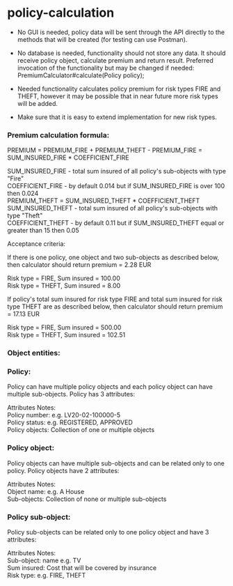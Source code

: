 # policy-calculation

- No GUI is needed, policy data will be sent through the API directly to the methods that will be created (for testing can use Postman).
- No database is needed, functionality should not store any data. It should receive policy object, calculate
premium and return result.
Preferred invocation of the functionality but may be changed if needed:
PremiumCalculator#calculate(Policy policy);

- Needed functionality calculates policy premium for risk types FIRE and THEFT, however it may be
possible that in near future more risk types will be added.
- Make sure that it is easy to extend implementation for new risk types.


### Premium calculation formula:
PREMIUM = PREMIUM_FIRE + PREMIUM_THEFT - PREMIUM_FIRE = SUM_INSURED_FIRE * COEFFICIENT_FIRE

SUM_INSURED_FIRE - total sum insured of all policy's sub-objects with type "Fire"
\
COEFFICIENT_FIRE - by default 0.014 but if SUM_INSURED_FIRE is over 100 then 0.024
\
PREMIUM_THEFT = SUM_INSURED_THEFT * COEFFICIENT_THEFT
\
SUM_INSURED_THEFT - total sum insured of all policy's sub-objects with type "Theft"
\
COEFFICIENT_THEFT - by default 0.11 but if SUM_INSURED_THEFT equal or greater than 15 then 0.05

Acceptance criteria:

If there is one policy, one object and two sub-objects as described below, then calculator should return premium = 2.28 EUR

Risk type = FIRE, Sum insured = 100.00
\
Risk type = THEFT, Sum insured = 8.00

If policy's total sum insured for risk type FIRE and total sum insured for risk type THEFT are as described below, then calculator should return premium = 17.13 EUR


Risk type = FIRE, Sum insured = 500.00
\
Risk type = THEFT, Sum insured = 102.51

### Object entities:
### Policy:
Policy can have multiple policy objects and each policy object can have multiple sub-objects.
Policy has 3 attributes:

Attributes Notes:
\
Policy number: e.g. LV20-02-100000-5
\
Policy status: e.g. REGISTERED, APPROVED
\
Policy objects: Collection of one or multiple objects

### Policy object:
Policy objects can have multiple sub-objects and can be related only to one policy.
Policy objects have 2 attributes:

Attributes Notes:
\
Object name: e.g. A House
\
Sub-objects: Collection of none or multiple sub-objects

### Policy sub-object:
Policy sub-objects can be related only to one policy object and have 3 attributes:

Attributes Notes:
\
Sub-object: name e.g. TV
\
Sum insured: Cost that will be covered by insurance
\
Risk type: e.g. FIRE, THEFT
